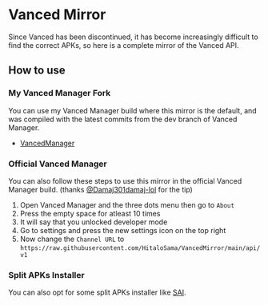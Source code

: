 # Vanced Mirror

Since Vanced has been discontinued, it has become increasingly difficult to find the correct APKs, so here is a complete mirror of the Vanced API.

## How to use

### My Vanced Manager Fork

You can use my Vanced Manager build where this mirror is the default, and was compiled with the latest commits from the dev branch of Vanced Manager.

* [VancedManager](https://github.com/HitaloSama/VancedManager)

### Official Vanced Manager

You can also follow these steps to use this mirror in the official Vanced Manager build. (thanks [@Damaj301damaj-lol](https://github.com/Damaj301damaj-lol) for the tip)

1. Open Vanced Manager and the three dots menu then go to `About`
2. Press the empty space for atleast 10 times
3. It will say that you unlocked developer mode
4. Go to settings and press the new settings icon on the top right
5. Now change the `Channel URL` to `https://raw.githubusercontent.com/HitaloSama/VancedMirror/main/api/v1`

### Split APKs Installer

You can also opt for some split APKs installer like [SAI](https://github.com/Aefyr/SAI).
